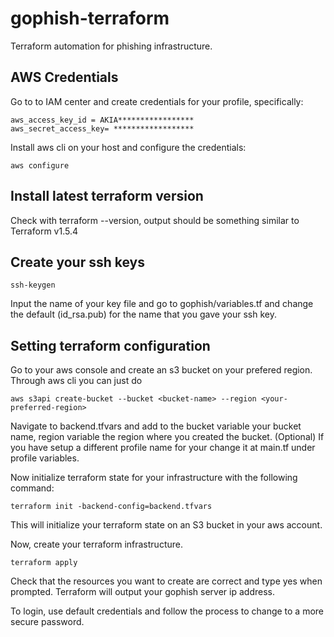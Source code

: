 # gophish-terraform
Terraform automation for phishing infrastructure.

## AWS Credentials
Go to to IAM center and create credentials for your profile, specifically: 
```
aws_access_key_id = AKIA*****************
aws_secret_access_key= ******************
```

Install aws cli on your host and configure the credentials:
```
aws configure
```

## Install latest terraform version
Check with terraform --version, output should be something similar to Terraform v1.5.4

## Create your ssh keys
```
ssh-keygen
```

Input the name of your key file and go to gophish/variables.tf and change the default (id_rsa.pub) for the name that you gave your ssh key.

## Setting terraform configuration
Go to your aws console and create an s3 bucket on your prefered region.
Through aws cli you can just do 
```
aws s3api create-bucket --bucket <bucket-name> --region <your-preferred-region>
```
Navigate to backend.tfvars and add to the bucket variable your bucket name, region variable the region where you created the bucket.
(Optional) If you have setup a different profile name for your change it at main.tf under profile variables.

Now initialize terraform state for your infrastructure with the following command:
```
terraform init -backend-config=backend.tfvars
```

This will initialize your terraform state on an S3 bucket in your aws account.

Now, create your terraform infrastructure.

```
terraform apply
```

Check that the resources you want to create are correct and type yes when prompted.
Terraform will output your gophish server ip address.

To login, use default credentials and follow the process to change to a more secure password.